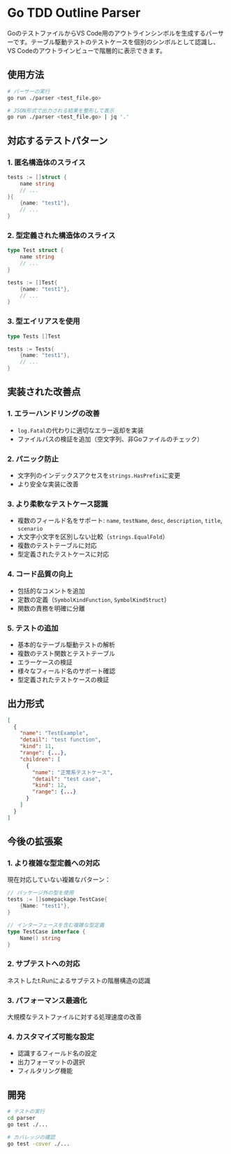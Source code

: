 # Go TDD Outline Parser

GoのテストファイルからVS Code用のアウトラインシンボルを生成するパーサーです。テーブル駆動テストのテストケースを個別のシンボルとして認識し、VS Codeのアウトラインビューで階層的に表示できます。

## 使用方法

```bash
# パーサーの実行
go run ./parser <test_file.go>

# JSON形式で出力される結果を整形して表示
go run ./parser <test_file.go> | jq '.'
```

## 対応するテストパターン

### 1. 匿名構造体のスライス
```go
tests := []struct {
    name string
    // ...
}{
    {name: "test1"},
    // ...
}
```

### 2. 型定義された構造体のスライス
```go
type Test struct {
    name string
    // ...
}

tests := []Test{
    {name: "test1"},
    // ...
}
```

### 3. 型エイリアスを使用
```go
type Tests []Test

tests := Tests{
    {name: "test1"},
    // ...
}
```

## 実装された改善点

### 1. エラーハンドリングの改善
- `log.Fatal`の代わりに適切なエラー返却を実装
- ファイルパスの検証を追加（空文字列、非Goファイルのチェック）

### 2. パニック防止
- 文字列のインデックスアクセスを`strings.HasPrefix`に変更
- より安全な実装に改善

### 3. より柔軟なテストケース認識
- 複数のフィールド名をサポート: `name`, `testName`, `desc`, `description`, `title`, `scenario`
- 大文字小文字を区別しない比較（`strings.EqualFold`）
- 複数のテストテーブルに対応
- 型定義されたテストケースに対応

### 4. コード品質の向上
- 包括的なコメントを追加
- 定数の定義（`SymbolKindFunction`, `SymbolKindStruct`）
- 関数の責務を明確に分離

### 5. テストの追加
- 基本的なテーブル駆動テストの解析
- 複数のテスト関数とテストテーブル
- エラーケースの検証
- 様々なフィールド名のサポート確認
- 型定義されたテストケースの検証

## 出力形式

```json
[
  {
    "name": "TestExample",
    "detail": "test function",
    "kind": 11,
    "range": {...},
    "children": [
      {
        "name": "正常系テストケース",
        "detail": "test case",
        "kind": 12,
        "range": {...}
      }
    ]
  }
]
```

## 今後の拡張案

### 1. より複雑な型定義への対応
現在対応していない複雑なパターン：
```go
// パッケージ外の型を使用
tests := []somepackage.TestCase{
    {Name: "test1"},
}

// インターフェースを含む複雑な型定義
type TestCase interface {
    Name() string
}
```

### 2. サブテストへの対応
ネストしたt.Runによるサブテストの階層構造の認識

### 3. パフォーマンス最適化
大規模なテストファイルに対する処理速度の改善

### 4. カスタマイズ可能な設定
- 認識するフィールド名の設定
- 出力フォーマットの選択
- フィルタリング機能

## 開発

```bash
# テストの実行
cd parser
go test ./...

# カバレッジの確認
go test -cover ./...
``` 